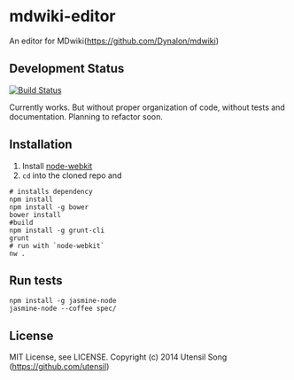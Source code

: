 mdwiki-editor
=============

An editor for MDwiki(https://github.com/Dynalon/mdwiki)

Development Status
----------------------

 [![Build Status](https://travis-ci.org/utensil/mdwiki-editor.png?branch=master)](https://travis-ci.org/utensil/mdwiki-editor)

Currently works. But without proper organization of code, without tests and documentation. Planning to refactor soon.

Installation
----------------

1. Install [node-webkit](https://github.com/rogerwang/node-webkit)
2. `cd` into the cloned repo and 

```
# installs dependency
npm install
npm install -g bower
bower install
#build
npm install -g grunt-cli
grunt
# run with `node-webkit`
nw .
```

Run tests
---------------

```
npm install -g jasmine-node
jasmine-node --coffee spec/
```

License
-----------------

MIT License, see LICENSE. Copyright (c) 2014 Utensil Song (https://github.com/utensil)

